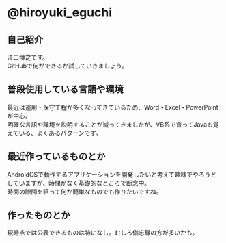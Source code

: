 # @hiroyuki_eguchi

## 自己紹介

江口博之です。  
GitHubで何ができるか試していきましょう。  

## 普段使用している言語や環境
最近は運用・保守工程が多くなってきているため、Word・Excel・PowerPointが中心。  
明確な言語や環境を説明することが減ってきましたが、VB系で育ってJavaも覚えている、よくあるパターンです。  

## 最近作っているものとか
AndroidOSで動作するアプリケーションを開発したいと考えて趣味でやろうとしていますが、時間がなく基礎的なところで断念中。  
時間の隙間を狙って何か簡単なものでも作りたいですね。  

## 作ったものとか
現時点では公表できるものは特になし。むしろ備忘録の方が多いかも。  
